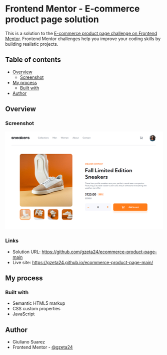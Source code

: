 # Frontend Mentor - E-commerce product page solution

This is a solution to the [E-commerce product page challenge on Frontend Mentor](https://www.frontendmentor.io/challenges/ecommerce-product-page-UPsZ9MJp6). Frontend Mentor challenges help you improve your coding skills by building realistic projects.

## Table of contents

- [Overview](#overview)
  - [Screenshot](#screenshot)
- [My process](#my-process)
  - [Built with](#built-with)
- [Author](#author)

## Overview

### Screenshot

![solution-screenshot](./screenshot.png)

### Links

- Solution URL: https://github.com/gzeta24/ecommerce-product-page-main
- Live site: https://gzeta24.github.io/ecommerce-product-page-main/

## My process

### Built with

- Semantic HTML5 markup
- CSS custom properties
- JavaScript

## Author

- Giuliano Suarez
- Frontend Mentor - [@gzeta24](https://www.frontendmentor.io/profile/gzeta24)
